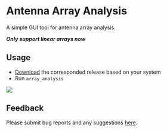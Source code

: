 # Antenna Array Analysis

A simple GUI tool for antenna array analysis.

***Only support linear arrays now*** 

## Usage

- [Download](https://github.com/rookiepeng/antenna-array-analysis/releases) the corresponded release based on your system
- Run ```array_analysis```

![](docs/aaa_v1.0.gif)

## Feedback

Please submit bug reports and any suggestions [here](https://github.com/rookiepeng/antenna-array-analysis/issues).

